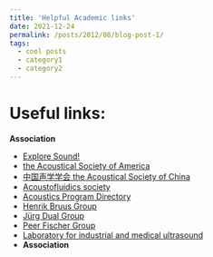 ```yaml
---
title: 'Helpful Academic links'
date: 2021-12-24
permalink: /posts/2012/08/blog-post-1/
tags:
  - cool posts
  - category1
  - category2
---
```


Useful links:
======
**Association**
* [Explore Sound!](https://exploresound.org/)
* [the Acoustical Society of America](https://acousticalsociety.org/)
* [中国声学学会 the Acoustical Society of China](https://www.aschina.org.cn/)
* [Acoustofluidics society](https://www.acoustofluidics.net/about/acoustofluidics_society.html)
* [Acoustics Program Directory](https://exploresound.org/business-directory-2/?wpbdp_view=all_listings)
* [Henrik Bruus Group](https://www.staff.dtu.dk/bruus/researchgroup)
* [‪Jürg Dual‬ Group](https://expdyn.ethz.ch/)
* [‪Peer Fischer‬ Group](https://pf.is.mpg.de/)
* [Laboratory for industrial and medical ultrasound](http://limu.msu.ru/?language=en)
* **Association**
